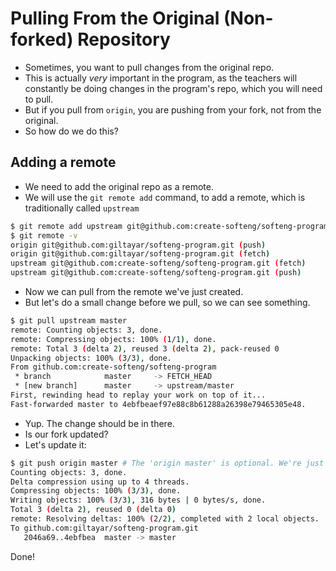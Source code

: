 # Pulling From the Original (Non-forked) Repository

* Sometimes, you want to pull changes from the original repo.
* This is actually _very_ important in the program, as the teachers will constantly be doing changes
  in the program's repo, which you will need to pull.
* But if you pull from `origin`, you are pushing from your fork, not from the original.
* So how do we do this?

## Adding a remote

* We need to add the original repo as a remote.
* We will use the `git remote add` command, to add a remote, which is traditionally called `upstream`

```sh
$ git remote add upstream git@github.com:create-softeng/softeng-program.git
$ git remote -v
origin git@github.com:giltayar/softeng-program.git (push)
origin git@github.com:giltayar/softeng-program.git (fetch)
upstream git@github.com:create-softeng/softeng-program.git (fetch)
upstream git@github.com:create-softeng/softeng-program.git (push)
```

* Now we can pull from the remote we've just created.
* But let's do a small change before we pull, so we can see something.

```sh
$ git pull upstream master
remote: Counting objects: 3, done.
remote: Compressing objects: 100% (1/1), done.
remote: Total 3 (delta 2), reused 3 (delta 2), pack-reused 0
Unpacking objects: 100% (3/3), done.
From github.com:create-softeng/softeng-program
 * branch            master     -> FETCH_HEAD
 * [new branch]      master     -> upstream/master
First, rewinding head to replay your work on top of it...
Fast-forwarded master to 4ebfbeaef97e88c8b61288a26398e79465305e48.
```

* Yup. The change should be in there.
* Is our fork updated?
* Let's update it:

```sh
$ git push origin master # The 'origin master' is optional. We're just making a point here.
Counting objects: 3, done.
Delta compression using up to 4 threads.
Compressing objects: 100% (3/3), done.
Writing objects: 100% (3/3), 316 bytes | 0 bytes/s, done.
Total 3 (delta 2), reused 0 (delta 0)
remote: Resolving deltas: 100% (2/2), completed with 2 local objects.
To github.com:giltayar/softeng-program.git
   2046a69..4ebfbea  master -> master
```

Done!
